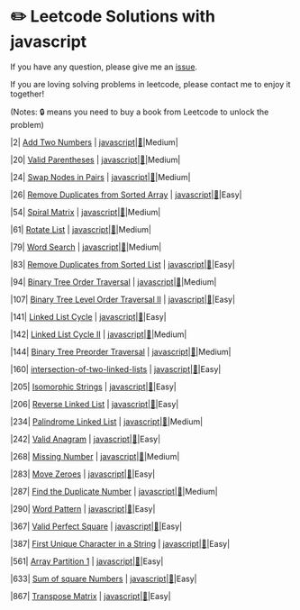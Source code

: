 # :pencil2: Leetcode Solutions with javascript

If you have any question, please give me an [issue](https://github.com/swolecoder/leetcode-Javascript/issues).

If you are loving solving problems in leetcode, please contact me to enjoy it together!

(Notes: :lock: means you need to buy a book from Leetcode to unlock the problem)

<!-- |  #  | Title | Source Code | Article | Difficulty |
| :-: | :---: | :---------: | :-----: | :--------: | -->

|2| [Add Two Numbers](https://leetcode.com/problems/add-two-numbers/description/) | [javascript](https://github.com/swolecoder/leetcode-Javascript/blob/master/2.%20Add%20Two%20Numbers/add-two-numbers.js)|[:memo:](https://leetcode.com/problems/add-two-numbers/description/)|Medium|

|20| [Valid Parentheses](https://leetcode.com/problems/valid-parentheses/description/) | [javascript](https://github.com/swolecoder/leetcode-Javascript/blob/master/20.%20Valid%20Parentheses/valid-parentheses.js)|[:memo:](https://leetcode.com/problems/valid-parentheses/description/)|Medium|

|24| [Swap Nodes in Pairs](https://leetcode.com/problems/swap-nodes-in-pairs/description/) | [javascript](https://github.com/swolecoder/leetcode-Javascript/blob/master/24.%20Swap%20Nodes%20in%20Pairs/swap-nodes-in-pairs.js)|[:memo:](https://leetcode.com/problems/swap-nodes-in-pairs/description/)|Medium|

|26| [Remove Duplicates from Sorted Array](https://leetcode.com/problems/remove-duplicates-from-sorted-array/description/) | [javascript](https://github.com/swolecoder/leetcode-Javascript/tree/master/26.%20Remove%20Duplicates%20from%20Sorted%20Array)|[:memo:](https://leetcode.com/problems/remove-duplicates-from-sorted-array/description/)|Easy|

|54| [Spiral Matrix](https://leetcode.com/problems/spiral-matrix/description/) | [javascript](https://github.com/swolecoder/leetcode-Javascript/blob/master/24.%20Swap%20Nodes%20in%20Pairs/swap-nodes-in-pairs.js)|[:memo:](https://leetcode.com/problems/spiral-matrix/description/)|Medium|

|61| [Rotate List](https://leetcode.com/problems/rotate-list/description/) | [javascript](https://github.com/swolecoder/leetcode-Javascript/blob/master/2.%20Add%20Two%20Numbers/add-two-numbers.js)|[:memo:](https://leetcode.com/problems/rotate-list/description/)|Medium|

|79| [Word Search](https://leetcode.com/problems/word-search/description/) | [javascript](https://github.com/swolecoder/leetcode-Javascript/blob/master/79.%20Word%20Search/word-search.js)|[:memo:](https://leetcode.com/problems/word-search/description/)|Medium|

|83| [Remove Duplicates from Sorted List](https://leetcode.com/problems/remove-duplicates-from-sorted-list/description/) | [javascript](https://github.com/swolecoder/leetcode-Javascript/blob/master/83.%20Remove%20Duplicates%20from%20Sorted%20List/remove-duplicates-sorted-list.js)|[:memo:](https://leetcode.com/problems/remove-duplicates-from-sorted-list/description/)|Easy|

|94| [Binary Tree Order Traversal](https://leetcode.com/problems/binary-tree-inorder-traversal/description/) | [javascript](https://github.com/swolecoder/leetcode-Javascript/blob/master/94.%20Binary%20Tree%20Inorder%20Traversal/binary-tree-inorder-traversal.js)|[:memo:](https://leetcode.com/problems/binary-tree-inorder-traversal/description/)|Medium|

|107| [Binary Tree Level Order Traversal II](https://leetcode.com/problems/binary-tree-level-order-traversal-ii/description/) | [javascript](https://github.com/swolecoder/leetcode-Javascript/blob/master/107.%20Binary%20Tree%20Level%20Order%20Traversal%20II/binary-level-tree-traversal.js)|[:memo:](https://leetcode.com/problems/binary-tree-level-order-traversal-ii/description/)|Easy|

|141| [Linked List Cycle](https://leetcode.com/problems/linked-list-cycle/description/) | [javascript](https://github.com/swolecoder/leetcode-Javascript/blob/master/141.%20Linked%20List%20Cycle/linked-list-cycle.js)|[:memo:](https://leetcode.com/problems/linked-list-cycle/description/)|Easy|

|142| [Linked List Cycle II](https://leetcode.com/problems/linked-list-cycle-ii/description/) | [javascript](https://github.com/swolecoder/leetcode-Javascript/tree/master/142.%20Linked%20List%20Cycle%20II)|[:memo:](https://leetcode.com/problems/linked-list-cycle-ii/description/)|Medium|

|144| [ Binary Tree Preorder Traversal](https://leetcode.com/problems/binary-tree-preorder-traversal/description/) | [javascript](https://github.com/swolecoder/leetcode-Javascript/blob/master/144.%20Binary%20Tree%20Preorder%20Traversal/binary-tree-preorder-traversal.js)|[:memo:](https://leetcode.com/problems/binary-tree-preorder-traversal/description/)|Medium|

|160| [intersection-of-two-linked-lists](https://leetcode.com/problems/intersection-of-two-linked-lists/) | [javascript](https://github.com/swolecoder/leetcode-Javascript/blob/master/160.%20Intersection%20of%20Two%20Linked%20Lists/intersection-of-two-linked-lists.js)|[:memo:](https://leetcode.com/problems/isomorphic-strings/description/)|Easy|

|205| [Isomorphic Strings](https://leetcode.com/problems/isomorphic-strings/description/) | [javascript](https://github.com/swolecoder/leetcode-Javascript/blob/master/205.%20Isomorphic%20Strings/isomorphic-strings.js)|[:memo:](https://leetcode.com/problems/reverse-linked-list/description/)|Easy|

|206| [Reverse Linked List](https://leetcode.com/problems/reverse-linked-list/description/) | [javascript](https://github.com/swolecoder/leetcode-Javascript/blob/master/206.%20Reverse%20Linked%20List/reverse-linkied-list.js)|[:memo:](https://leetcode.com/problems/reverse-linked-list/description/)|Easy|

|234| [Palindrome Linked List](https://leetcode.com/problems/palindrome-linked-list/description/) | [javascript](https://github.com/swolecoder/leetcode-Javascript/blob/master/234.%20Palindrome%20Linked%20List/palindrome-linked-list.js)|[:memo:](https://leetcode.com/problems/palindrome-linked-list/description/)|Medium|

|242| [Valid Anagram](https://leetcode.com/problems/valid-anagram/description/) | [javascript](https://github.com/swolecoder/leetcode-Javascript/blob/master/242.%20Valid%20Anagram/valid-anagram.js)|[:memo:](https://leetcode.com/problems/valid-anagram/description/)|Easy|

|268| [Missing Number](https://leetcode.com/problems/missing-number/description/) | [javascript](https://github.com/swolecoder/leetcode-Javascript/blob/master/268.%20Missing%20Number/missing-number.js)|[:memo:](https://leetcode.com/problems/missing-number/description/)|Medium|

|283| [Move Zeroes](https://leetcode.com/problems/move-zeroes/description/) | [javascript](https://github.com/swolecoder/leetcode-Javascript/blob/master/283.%20Move%20Zeroes/move-zeros.js)|[:memo:](https://leetcode.com/problems/move-zeroes/description/)|Easy|

|287| [Find the Duplicate Number](https://leetcode.com/problems/find-the-duplicate-number/description/) | [javascript](https://github.com/swolecoder/leetcode-Javascript/blob/master/287.%20Find%20the%20Duplicate%20Number/find-the-duplicate-number.js)|[:memo:](https://leetcode.com/problems/find-the-duplicate-number/description/)|Medium|

|290| [Word Pattern](https://leetcode.com/problems/word-pattern/description/) | [javascript](https://github.com/swolecoder/leetcode-Javascript/blob/master/290.%20Word%20Pattern/word-pattern.js)|[:memo:](https://leetcode.com/problems/word-pattern/description/)|Easy|

|367| [Valid Perfect Square](hhttps://leetcode.com/problems/valid-perfect-square/description/) | [javascript](https://github.com/swolecoder/leetcode-Javascript/blob/master/367.%20Valid%20Perfect%20Square/valid-perfect-square.js)|[:memo:](https://leetcode.com/problems/valid-perfect-square/description/)|Easy|

|387| [First Unique Character in a String](https://leetcode.com/problems/first-unique-character-in-a-string/description/) | [javascript](https://github.com/swolecoder/leetcode-Javascript/blob/master/%20387.%20First%20Unique%20Character%20in%20a%20String/first-unique-characters.js)|[:memo:](https://leetcode.com/problems/first-unique-character-in-a-string/description/)|Easy|

|561| [Array Partition 1](https://leetcode.com/problems/array-partition-i/description/) | [javascript](https://github.com/swolecoder/leetcode-Javascript/blob/master/561.%20Array%20Partition%20I/array-partition.js)|[:memo:](https://leetcode.com/problems/array-partition-i/description/)|Easy|

|633| [Sum of square Numbers](https://leetcode.com/problems/sum-of-square-numbers/description/) | [javascript](https://github.com/swolecoder/leetcode-Javascript/blob/master/2.%20Add%20Two%20Numbers/add-two-numbers.js)|[:memo:](https://leetcode.com/articles/sum-of-square-numbers/)|Easy|

|867| [Transpose Matrix](https://leetcode.com/problems/transpose-matrix/description/) | [javascript](https://github.com/swolecoder/leetcode-Javascript/blob/master/867.%20Transpose%20Matrix/transpose-matrix.js)|[:memo:](https://leetcode.com/problems/transpose-matrix/description/)|Easy|
